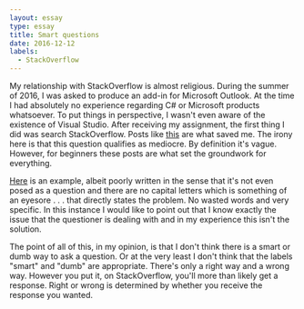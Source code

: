 ```yaml
---
layout: essay
type: essay
title: Smart questions
date: 2016-12-12
labels:
  - StackOverflow
---
```



My relationship with StackOverflow is almost religious. During the summer of 2016, I was asked to produce an add-in for Microsoft Outlook. At the time I had absolutely no experience regarding C# or Microsoft products whatsoever. To put things in perspective, I wasn't even aware of the existence of Visual Studio. After receiving my assignment, the first thing I did was search StackOverflow. Posts like <a href="http://stackoverflow.com/questions/28446700/outlook-2013-add-in-tutorial-for-beginners">this</a> are what saved me. The irony here is that this question qualifies as mediocre. By definition it's vague. However, for beginners these posts are what set the groundwork for everything.

<a href="http://stackoverflow.com/questions/10276323/outlook-addin-goes-straight-to-inactive-application-addins">Here</a> is an example, albeit poorly written in the sense that it's not even posed as a question and there are no capital letters which is something of an eyesore . . . that directly states the problem. No wasted words and very specific. In this instance I would like to point out that I know exactly the issue that the questioner is dealing with and in my experience this isn't the solution. 

The point of all of this, in my opinion, is that I don't think there is a smart or dumb way to ask a question. Or at the very least I don't think that the labels "smart" and "dumb" are appropriate. There's only a right way and a wrong way. However you put it, on StackOverflow, you'll more than likely get a response. Right or wrong is determined by whether you receive the response you wanted.

